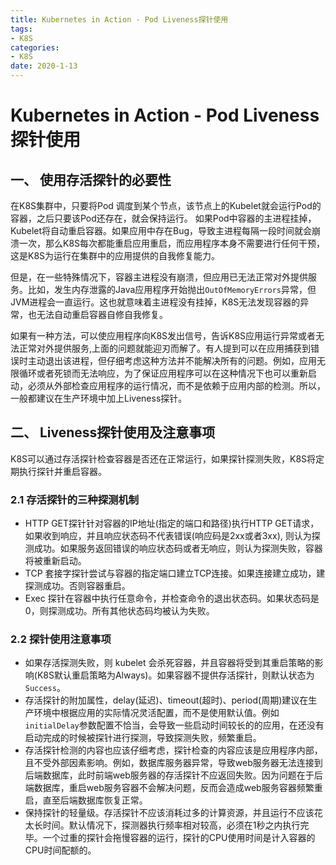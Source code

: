 ```yaml
---
title: Kubernetes in Action - Pod Liveness探针使用
tags: 
- K8S
categories: 
- K8S
date: 2020-1-13
---
```

# Kubernetes in Action - Pod Liveness探针使用

## 一、 使用存活探针的必要性

在K8S集群中，只要将Pod 调度到某个节点，该节点上的Kubelet就会运行Pod的容器，之后只要该Pod还存在，就会保持运行。 如果Pod中容器的主进程挂掉， Kubelet将自动重启容器。如果应用中存在Bug，导致主进程每隔一段时间就会崩溃一次，那么K8S每次都能重启应用重启，而应用程序本身不需要进行任何干预，这是K8S为运行在集群中的应用提供的自我修复能力。

但是，在一些特殊情况下，容器主进程没有崩溃，但应用已无法正常对外提供服务。比如，发生内存泄露的Java应用程序开始抛出`OutOfMemoryErrors`异常，但JVM进程会一直运行。这也就意味着主进程没有挂掉，K8S无法发现容器的异常，也无法自动重启容器自修自我修复。

如果有一种方法，可以使应用程序向K8S发出信号，告诉K8S应用运行异常或者无法正常对外提供服务,上面的问题就能迎刃而解了。有人提到可以在应用捕获到错误时主动退出该进程，但仔细考虑这种方法并不能解决所有的问题。例如，应用无限循环或者死锁而无法响应，为了保证应用程序可以在这种情况下也可以重新启动，必须从外部检查应用程序的运行情况，而不是依赖于应用内部的检测。所以，一般都建议在生产环境中加上Liveness探针。

## 二、 Liveness探针使用及注意事项

K8S可以通过存活探针检查容器是否还在正常运行，如果探针探测失败，K8S将定期执行探针并重启容器。

### 2.1 存活探针的三种探测机制

- HTTP GET探针针对容器的IP地址(指定的端口和路径)执行HTTP GET请求，如果收到响应，并且响应状态码不代表错误(响应码是2xx或者3xx), 则认为探测成功。如果服务返回错误的响应状态码或者无响应，则认为探测失败，容器将被重新启动。
- TCP 套接字探针尝试与容器的指定端口建立TCP连接。如果连接建立成功，建探测成功。否则容器重启。
- Exec 探针在容器中执行任意命令，并检查命令的退出状态码。如果状态码是0，则探测成功。所有其他状态码均被认为失败。

### 2.2 探针使用注意事项

- 如果存活探测失败，则 kubelet 会杀死容器，并且容器将受到其重启策略的影响(K8S默认重启策略为Always)。如果容器不提供存活探针，则默认状态为 `Success`。	
- 存活探针的附加属性，delay(延迟)、timeout(超时)、period(周期)建议在生产环境中根据应用的实际情况灵活配置，而不是使用默认值。例如`initialDelay`参数配置不恰当，会导致一些启动时间较长的的应用，在还没有启动完成的时候被探针进行探测，导致探测失败，频繁重启。
- 存活探针检测的内容也应该仔细考虑，探针检查的内容应该是应用程序内部，且不受外部因素影响。例如，数据库服务器异常，导致web服务器无法连接到后端数据库，此时前端web服务器的存活探针不应返回失败。因为问题在于后端数据库，重启web服务容器不会解决问题，反而会造成web服务容器频繁重启，直至后端数据库恢复正常。
- 保持探针的轻量级。存活探针不应该消耗过多的计算资源，并且运行不应该花太长时间。默认情况下，探测器执行频率相对较高，必须在1秒之内执行完毕。一个过重的探针会拖慢容器的运行，探针的CPU使用时间是计入容器的CPU时间配额的。